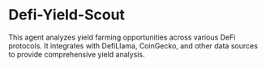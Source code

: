 # Defi-Yield-Scout
This agent analyzes yield farming opportunities across various DeFi protocols. It integrates with DefiLlama, CoinGecko, and other data sources to provide comprehensive yield analysis.
